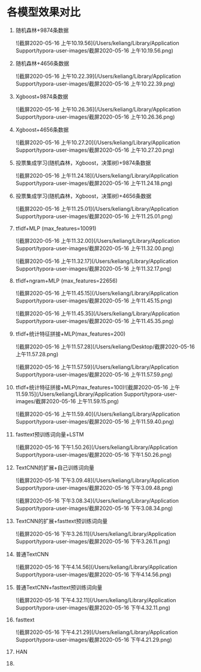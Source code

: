 # 各模型效果对比

1. 随机森林+9874条数据

   ![截屏2020-05-16 上午10.19.56](/Users/keliang/Library/Application Support/typora-user-images/截屏2020-05-16 上午10.19.56.png)

2. 随机森林+4656条数据

   ![截屏2020-05-16 上午10.22.39](/Users/keliang/Library/Application Support/typora-user-images/截屏2020-05-16 上午10.22.39.png)

3. Xgboost+9874条数据

   ![截屏2020-05-16 上午10.26.36](/Users/keliang/Library/Application Support/typora-user-images/截屏2020-05-16 上午10.26.36.png)

4. Xgboost+4656条数据

   ![截屏2020-05-16 上午10.27.20](/Users/keliang/Library/Application Support/typora-user-images/截屏2020-05-16 上午10.27.20.png)

5. 投票集成学习(随机森林，Xgboost，决策树)+9874条数据

   ![截屏2020-05-16 上午11.24.18](/Users/keliang/Library/Application Support/typora-user-images/截屏2020-05-16 上午11.24.18.png)

6. 投票集成学习(随机森林，Xgboost，决策树)+4656条数据

   ![截屏2020-05-16 上午11.25.01](/Users/keliang/Library/Application Support/typora-user-images/截屏2020-05-16 上午11.25.01.png)

7. tfidf+MLP (max_features=10091)

   ![截屏2020-05-16 上午11.32.00](/Users/keliang/Library/Application Support/typora-user-images/截屏2020-05-16 上午11.32.00.png)

   ![截屏2020-05-16 上午11.32.17](/Users/keliang/Library/Application Support/typora-user-images/截屏2020-05-16 上午11.32.17.png)

8. tfidf+ngram+MLP (max_features=22656)

   ![截屏2020-05-16 上午11.45.15](/Users/keliang/Library/Application Support/typora-user-images/截屏2020-05-16 上午11.45.15.png)

   ![截屏2020-05-16 上午11.45.35](/Users/keliang/Library/Application Support/typora-user-images/截屏2020-05-16 上午11.45.35.png)

9. tfidf+统计特征拼接+MLP(max_features=200)

   ![截屏2020-05-16 上午11.57.28](/Users/keliang/Desktop/截屏2020-05-16 上午11.57.28.png)

   ![截屏2020-05-16 上午11.57.59](/Users/keliang/Library/Application Support/typora-user-images/截屏2020-05-16 上午11.57.59.png)

10. tfidf+统计特征拼接+MLP(max_features=100)![截屏2020-05-16 上午11.59.15](/Users/keliang/Library/Application Support/typora-user-images/截屏2020-05-16 上午11.59.15.png)

    ![截屏2020-05-16 上午11.59.40](/Users/keliang/Library/Application Support/typora-user-images/截屏2020-05-16 上午11.59.40.png)

11. fasttext预训练词向量+LSTM

    ![截屏2020-05-16 下午1.50.26](/Users/keliang/Library/Application Support/typora-user-images/截屏2020-05-16 下午1.50.26.png)

12. TextCNN的扩展+自己训练词向量

    ![截屏2020-05-16 下午3.09.48](/Users/keliang/Library/Application Support/typora-user-images/截屏2020-05-16 下午3.09.48.png)

    ![截屏2020-05-16 下午3.08.34](/Users/keliang/Library/Application Support/typora-user-images/截屏2020-05-16 下午3.08.34.png)

13. TextCNN的扩展+fasttext预训练词向量

    ![截屏2020-05-16 下午3.26.11](/Users/keliang/Library/Application Support/typora-user-images/截屏2020-05-16 下午3.26.11.png)

14. 普通TextCNN

    ![截屏2020-05-16 下午4.14.56](/Users/keliang/Library/Application Support/typora-user-images/截屏2020-05-16 下午4.14.56.png)

15. 普通TextCNN+fasttext预训练词向量

    ![截屏2020-05-16 下午4.32.11](/Users/keliang/Library/Application Support/typora-user-images/截屏2020-05-16 下午4.32.11.png)

16. fasttext

    ![截屏2020-05-16 下午4.21.29](/Users/keliang/Library/Application Support/typora-user-images/截屏2020-05-16 下午4.21.29.png)

17. HAN

    

18. 

    